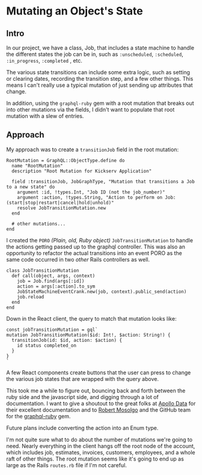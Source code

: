 # Mutating an Object's State

## Intro

In our project, we have a class, Job, that includes a state machine to handle the different states the job can be in, such as `:unscheduled`, `:scheduled`, `:in_progress`, `:completed` , etc.

The various state transitions can include some extra logic, such as setting or clearing dates, recording the transition step, and a few other things. This means I can't really use a typical mutation of just sending up attributes that change.

In addition, using the `graphql-ruby` gem with a root mutation that breaks out into other mutations via the fields, I didn't want to populate that root mutation with a slew of entries.

## Approach

My approach was to create a `transitionJob` field in the root mutation:

```text
RootMutation = GraphQL::ObjectType.define do
  name "RootMutation"
  description "Root Mutation for Kickserv Application"

  field :transitionJob, JobGraphType, "Mutation that transitions a Job to a new state" do
    argument :id, !types.Int, "Job ID (not the job_number)"
    argument :action, !types.String, "Action to perform on Job: (start|stop|restart|cancel|hold|unhold)"
    resolve JobTransitionMutation.new
  end

  # other mutations...
end
```

I created the `PORO` _\(Plain, old, Ruby object\)_ `JobTransitionMutation` to handle the actions getting passed up to the graphql controller. This was also an opportunity to refactor the actual transitions into an event PORO as the same code occurred in two _other_ Rails controllers as well.

```text
class JobTransitionMutation
  def call(object, args, context)
    job = Job.find(args[:id])
    action = args[:action].to_sym
    JobStateMachineEventCrank.new(job, context).public_send(action)
    job.reload
  end
end
```

Down in the React client, the query to match that mutation looks like:

```text
const jobTransitionMutation = gql`
mutation JobTransitionMutation($id: Int!, $action: String!) {
  transitionJob(id: $id, action: $action) {
    id status completed_on
  }
}
`
```

A few React components create buttons that the user can press to change the various job states that are wrapped with the query above.

This took me a while to figure out, bouncing back and forth between the ruby side and the javascript side, and digging through a lot of documentation. I want to give a shoutout to the great folks at [Apollo Data](https://www.apollodata.com/) for their excellent documentation and to [Robert Mosolgo](https://github.com/rmosolgo) and the GitHub team for the [graphql-ruby](https://github.com/rmosolgo/graphql-ruby) gem.

Future plans include converting the action into an Enum type.

I'm not quite sure what to do about the number of mutations we're going to need. Nearly everything in the client hangs off the root node of the account, which includes job, estimates, invoices, customers, employees, and a whole raft of other things. The root mutation seems like it's going to end up as large as the Rails `routes.rb` file if I'm not careful.

